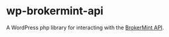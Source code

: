 # wp-brokermint-api
A WordPress php library for interacting with the [BrokerMint API](https://brokermint.com/documentation/developer-api/).

